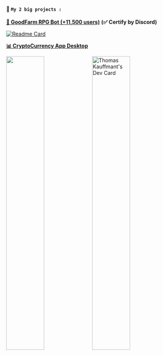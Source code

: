 #### **📜 ``My 2 big projects :``**<br>
**[🍗 GoodFarm RPG Bot (+11,500 users)](https://github.com/thomasperge/GoodFarm-DiscordBot)** **(✅ Certify by Discord)**<br>

[![Readme Card](https://github-readme-stats.vercel.app/api/pin/?username=Thomasperge&repo=GoodFarm-DiscordBot&theme=radical)](https://github.com/thomasperge/GoodFarm-DiscordBot)

**[📊 CryptoCurrency App Desktop](https://github.com/thomasperge/CryptoCurrency-Desktop-apps)**<br>

<p float="left">
    <img src="https://cdn.discordapp.com/attachments/1018205416502607912/1018278607866572840/TryBannerGH.png" width="45%" />
    <a href="https://app.daily.dev/Thomasperge"><img src="https://api.daily.dev/devcards/788a1841892f4fd7a87b6b8e29a83cc3.png?r=wup" width="45%" alt="Thomas Kauffmant's Dev Card"/></a>

</p>

<br>


